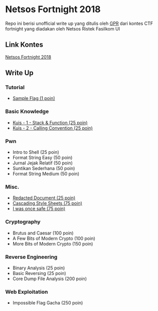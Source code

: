 # Netsos Fortnight 2018

Repo ini berisi unofficial write up yang ditulis oleh [GPR](https://github.com/gagahpangeran/) dari kontes CTF fortnight yang diadakan oleh Netsos Ristek Fasilkom UI

## Link Kontes

[Netsos Fortnight 2018](http://152.118.201.254:8000)

## Write Up

### Tutorial

- [Sample Flag (1 poin)](https://github.com/gagahpangeran/Netsos-Fortnight-2018/tree/master/tutorial/sample-flag)

### Basic Knowledge

- [Kuis - 1 - Stack & Function (25 poin)](https://github.com/gagahpangeran/Netsos-Fortnight-2018/tree/master/basic-knowledge/kuis-1-stack-function)
- [Kuis - 2 - Calling Convention (25 poin)](https://github.com/gagahpangeran/Netsos-Fortnight-2018/tree/master/basic-knowledge/kuis-2-calling-convention)

### Pwn

- Intro to Shell (25 poin)
- Format String Easy (50 poin)
- Jurnal Jejak Relatif (50 poin)
- Suntikan Sederhana (50 poin)
- Format String Medium (50 poin)

### Misc.

- [Redacted Document (25 poin)](https://github.com/gagahpangeran/Netsos-Fortnight-2018/tree/master/misc/redacted-document)
- [Cascading Style Sheets (75 poin)](https://github.com/gagahpangeran/Netsos-Fortnight-2018/tree/master/misc/cascading-style-sheets)
- [I was once safe (75 poin)](https://github.com/gagahpangeran/Netsos-Fortnight-2018/tree/master/misc/i-was-once-safe)

### Cryptography

- Brutus and Caesar (100 poin)
- A Few Bits of Modern Crypto (100 poin)
- More Bits of Modern Crypto (150 poin)

### Reverse Engineering

- Binary Analysis (25 poin)
- Basic Reversing (25 poin)
- Core Dump File Analysis (200 poin)

### Web Exploitation

- Impossible Flag Gacha (250 poin)

